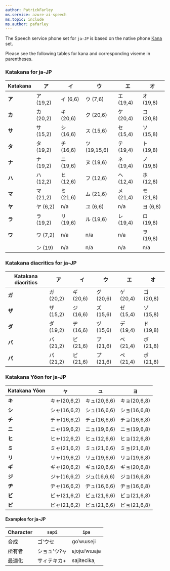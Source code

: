 ```yaml
---
author: PatrickFarley
ms.service: azure-ai-speech
ms.topic: include
ms.author: pafarley
---
```


The Speech service phone set for `ja-JP` is based on the native phone [Kana](https://en.wikipedia.org/wiki/Kana) set.

Please see the following tables for kana and corresponding viseme in parentheses.

### Katakana for ja-JP

| Katakana |ア        | イ              | ウ              | エ              | オ              |
|-----|----------|----------------|----------------|----------------|----------------|
| **ア**   | ア (19,2) | イ (6,6)        | ウ (7,6)        | エ (19,4)       | オ (19,8)       |
| **カ**   | カ (20,2) | キ (20,6)       | ク (20,6)       | ケ (20,4)       | コ (20,8)       |
| **サ**   | サ (15,2) | シ (16,6)       | ス (15,6)       | セ (15,4)       | ソ (15,8)       |
| **タ**   | タ (19,2) | チ (16,6)       | ツ (19,15,6)    | テ (19,4)       | ト (19,8)       |
| **ナ**   | ナ (19,2) | ニ (19,6)       | ヌ (19,6)       | ネ (19,4)       | ノ (19,8)       |
| **ハ**   | ハ (12,2) | ヒ (12,6)       | フ (12,6)       | ヘ (12,4)       | ホ (12,8)       |
| **マ**   | マ (21,2) | ミ (21,6)       | ム (21,6)       | メ (21,4)       | モ (21,8)       |
| **ヤ**   | ヤ (6,2)  | n/a             | ユ (6,6)        | n/a             | ヨ (6,8)        |
| **ラ**   | ラ (19,2) | リ (19,6)       | ル (19,6)       | レ (19,4)       | ロ (19,8)       |
| **ワ**   | ワ (7,2)  | n/a | n/a | n/a | ヲ (19,8)       |
||ン (19)   | n/a | n/a | n/a | n/a |

### Katakana diacritics for ja-JP

| Katakana diacritics | ア        | イ        | ウ        | エ        | オ        |
|-----|----------|----------|----------|----------|----------|
| **ガ**   | ガ (20,2) | ギ (20,6) | グ (20,6) | ゲ (20,4) | ゴ (20,8) |
| **ザ**   | ザ (15,2) | ジ (16,6) | ズ (15,6) | ゼ (15,4) | ゾ (15,8) |
| **ダ**   | ダ (19,2) | ヂ (16,6) | ヅ (15,6) | デ (19,4) | ド (19,8) |
| **バ**   | バ (21,2) | ビ (21,6) | ブ (21,6) | ベ (21,4) | ボ (21,8) |
| **パ**   | パ (21,2) | ピ (21,6) | プ (21,6) | ペ (21,4) | ポ (21,8) |

### Katakana Yōon for ja-JP

|Katakana Yōon|  ャ  | ュ   | ョ   |
|-----|:------:|--------|--------|
|**キ**|  キャ(20,6,2)  | キュ(20,6,6)   | キョ(20,6,8)   |
|**シ**|  シャ(16,6,2)  | シュ(16,6,6)   | ショ(16,6,8)   |
|**チ**|  チャ(16,6,2)  | チュ(16,6,6)   | チョ(16,6,8)   |
|**ニ**|  ニャ(19,6,2)  | ニュ(19,6,6)   | ニョ(19,6,8)   |
|**ヒ**|  ヒャ(12,6,2)  | ヒュ(12,6,6)   | ヒョ(12,6,8)   |
|**ミ**|  ミャ(21,6,2)  | ミュ(21,6,6)   | ミョ(21,6,8)   |
|**リ**|  リャ(19,6,2)  | リュ(19,6,6)   | リョ(19,6,8)   |
|**ギ**|  ギャ(20,6,2)  | ギュ(20,6,6)   | ギョ(20,6,8)   |
|**ジ**|  ジャ(16,6,2)  | ジュ(16,6,6)   | ジョ(16,6,8)   |
|**ヂ**|  ヂャ(16,6,2)  | ヂュ(16,6,6)   | ヂョ(16,6,8)   |
|**ビ**|  ビャ(21,6,2)  | ビュ(21,6,6)   | ビョ(21,6,8)   |
|**ピ**|  ピャ(21,6,2)  | ピュ(21,6,6)   | ピョ(21,6,8)   |

#### Examples for ja-JP

| Character | `sapi`  | `ipa`       |
|-----------|---------|-------------|
| 合成        | ゴ'ウセ    | goˈwɯseji   |
| 所有者       | ショュ'ウ?ャ | ɕjojɯˈwɯɕja |
| 最適化       | サィテキカ+  | sajitecikaˌ |
